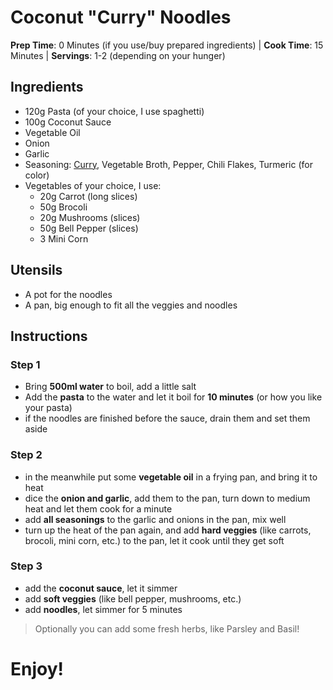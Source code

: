 # Coconut "Curry" Noodles

**Prep Time**: 0 Minutes (if you use/buy prepared ingredients) | **Cook Time**: 15 Minutes | **Servings**: 1-2 (depending on your hunger)

## Ingredients
- 120g Pasta (of your choice, I use spaghetti)
- 100g Coconut Sauce
- Vegetable Oil
- Onion
- Garlic
- Seasoning: [Curry](https://en.wikipedia.org/wiki/Curry_powder), Vegetable Broth, Pepper, Chili Flakes, Turmeric (for color)
- Vegetables of your choice, I use:
    - 20g Carrot (long slices)
    - 50g Brocoli
    - 20g Mushrooms (slices)
    - 50g Bell Pepper (slices)
    - 3 Mini Corn

## Utensils
- A pot for the noodles
- A pan, big enough to fit all the veggies and noodles

## Instructions

### Step 1
- Bring **500ml water** to boil, add a little salt
- Add the **pasta** to the water and let it boil for **10 minutes** (or how you like your pasta)
- if the noodles are finished before the sauce, drain them and set them aside

### Step 2
- in the meanwhile put some **vegetable oil** in a frying pan, and bring it to heat
- dice the **onion and garlic**, add them to the pan, turn down to medium heat and let them cook for a minute
- add **all seasonings** to the garlic and onions in the pan, mix well
- turn up the heat of the pan again, and add **hard veggies** (like carrots, brocoli, mini corn, etc.) to the pan, let it cook until they get soft

### Step 3
- add the **coconut sauce**, let it simmer
- add **soft veggies** (like bell pepper, mushrooms, etc.)
- add **noodles**, let simmer for 5 minutes

> Optionally you can add some fresh herbs, like Parsley and Basil!

# Enjoy!
